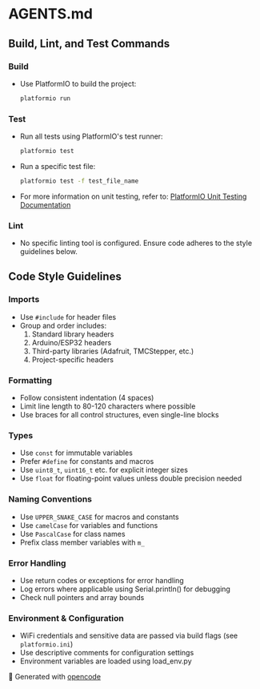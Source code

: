 # AGENTS.md

## Build, Lint, and Test Commands

### Build
- Use PlatformIO to build the project:
  ```bash
  platformio run
  ```

### Test
- Run all tests using PlatformIO's test runner:
  ```bash
  platformio test
  ```
- Run a specific test file:
  ```bash
  platformio test -f test_file_name
  ```
- For more information on unit testing, refer to:
  [PlatformIO Unit Testing Documentation](https://docs.platformio.org/en/latest/advanced/unit-testing/index.html)

### Lint
- No specific linting tool is configured. Ensure code adheres to the style guidelines below.

## Code Style Guidelines

### Imports
- Use `#include` for header files
- Group and order includes:
  1. Standard library headers
  2. Arduino/ESP32 headers
  3. Third-party libraries (Adafruit, TMCStepper, etc.)
  4. Project-specific headers

### Formatting
- Follow consistent indentation (4 spaces)
- Limit line length to 80-120 characters where possible
- Use braces for all control structures, even single-line blocks

### Types
- Use `const` for immutable variables
- Prefer `#define` for constants and macros
- Use `uint8_t`, `uint16_t` etc. for explicit integer sizes
- Use `float` for floating-point values unless double precision needed

### Naming Conventions
- Use `UPPER_SNAKE_CASE` for macros and constants
- Use `camelCase` for variables and functions
- Use `PascalCase` for class names
- Prefix class member variables with `m_`

### Error Handling
- Use return codes or exceptions for error handling
- Log errors where applicable using Serial.println() for debugging
- Check null pointers and array bounds

### Environment & Configuration
- WiFi credentials and sensitive data are passed via build flags (see `platformio.ini`)
- Use descriptive comments for configuration settings
- Environment variables are loaded using load_env.py

🤖 Generated with [opencode](https://opencode.ai)